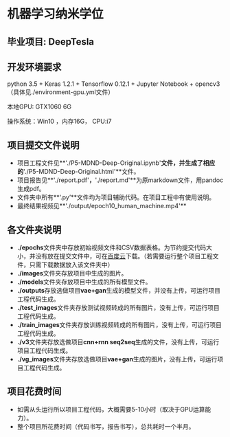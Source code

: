 # 机器学习纳米学位

## 毕业项目: DeepTesla

## 开发环境要求

python 3.5 + Keras 1.2.1 + Tensorflow 0.12.1 + Jupyter Notebook + opencv3（具体见./environment-gpu.yml文件）

本地GPU: GTX1060 6G

操作系统：Win10 ，内存16G， CPU:i7



## 项目提交文件说明

* 项目工程文件见**'./P5-MDND-Deep-Original.ipynb'**文件，并生成了相应的**'./P5-MDND-Deep-Original.html'**文件。
* 项目报告见**'./report.pdf'**，**'./report.md'**为原markdown文件，用pandoc生成pdf。
* 文件夹中所有**‘.py’**文件均为项目辅助代码。在项目工程中有使用说明。
* 最终结果视频见**'./output/epoch10_human_machine.mp4'**



## 各文件夹说明

* **./epochs**文件夹中存放初始视频文件和CSV数据表格。为节约提交代码大小，并没有放在提交文件中，可在[百度云](https://pan.baidu.com/s/1c2J2IFA)下载。（若需要运行整个项目工程文件，只需下载数据放入该文件夹中）
* **./images**文件夹存放项目中生成的图片。
* **./models**文件夹存放项目中生成的所有模型文件。
* **./outputs**存放选做项目**vae+gan**生成的模型文件，并没有上传，可运行项目工程代码生成。
* **./test_images**文件夹存放测试视频转成的所有图片，没有上传，可运行项目工程代码生成。
* **./train_images**文件夹存放训练视频转成的所有图片，没有上传，可运行项目工程代码生成。
* **./v3**文件夹存放选做项目**cnn+rnn seq2seq**生成的文件，没有上传，可运行项目工程代码生成。
* **./vg_images**文件夹存放选做项目**vae+gan**生成的图片，没有上传，可运行项目工程代码生成。



## 项目花费时间

* 如需从头运行所以项目工程代码，大概需要5-10小时（取决于GPU运算能力）。
* 整个项目所花费时间（代码书写，报告书写），总共耗时一个半月。